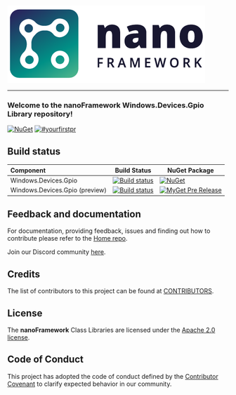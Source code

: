 ![nanoFramework logo](https://github.com/nanoframework/Home/blob/master/resources/logo/nanoFramework-repo-logo.png)

-----

### Welcome to the **nanoFramework** Windows.Devices.Gpio Library repository!

[![NuGet](https://img.shields.io/nuget/dt/nanoFramework.Windows.Devices.Gpio.svg)]() [![#yourfirstpr](https://img.shields.io/badge/first--timers--only-friendly-blue.svg)](https://github.com/nanoframework/Home/blob/master/CONTRIBUTING.md)


## Build status

| Component | Build Status | NuGet Package |
|:-|---|---|
| Windows.Devices.Gpio | [![Build status](https://ci.appveyor.com/api/projects/status/rx2hrsucsn1p0ohd/branch/master?svg=true)](https://ci.appveyor.com/project/nfbot/lib-windows-devices-gpio/branch/master) | [![NuGet](https://img.shields.io/nuget/vpre/nanoFramework.Windows.Devices.Gpio.svg)](https://www.nuget.org/packages/nanoFramework.Windows.Devices.Gpio/)  |
| Windows.Devices.Gpio (preview) | [![Build status](https://ci.appveyor.com/api/projects/status/rx2hrsucsn1p0ohd?svg=true)](https://ci.appveyor.com/project/nfbot/lib-windows-devices-gpio) | [![MyGet Pre Release](https://img.shields.io/myget/nanoframework-dev/vpre/nanoFramework.Windows.Devices.Gpio.svg)](https://www.myget.org/feed/nanoframework-dev/package/nuget/nanoFramework.Windows.Devices.Gpio) |

## Feedback and documentation

For documentation, providing feedback, issues and finding out how to contribute please refer to the [Home repo](https://github.com/nanoframework/Home).

Join our Discord community [here](https://discord.gg/XYpqcYW).


## Credits

The list of contributors to this project can be found at [CONTRIBUTORS](https://github.com/nanoframework/Home/blob/master/CONTRIBUTORS.md).


## License

The **nanoFramework** Class Libraries are licensed under the [Apache 2.0 license](http://www.apache.org/licenses/LICENSE-2.0).


## Code of Conduct
This project has adopted the code of conduct defined by the [Contributor Covenant](http://contributor-covenant.org/)
to clarify expected behavior in our community.
